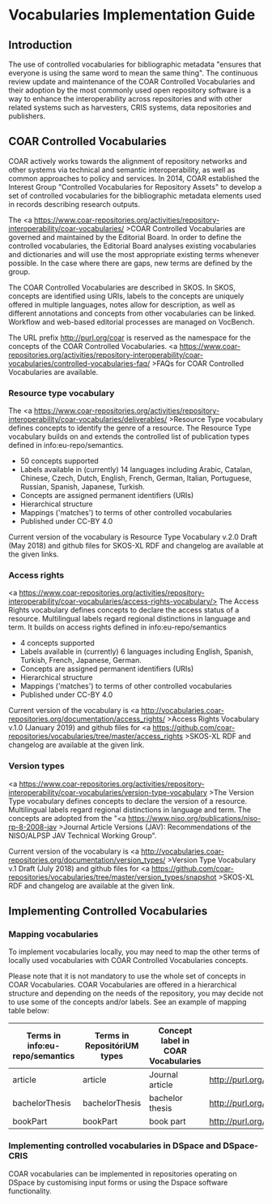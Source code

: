 # Vocabularies Implementation Guide

## Introduction

The use of controlled vocabularies for bibliographic metadata "ensures that everyone is using the same word to mean the same thing". The continuous review update and maintenance of the COAR Controlled Vocabularies and their adoption by the most commonly used open repository software is a way to enhance the interoperability across repositories and with other related systems such as harvesters, CRIS systems, data repositories and publishers.

## COAR Controlled Vocabularies 

COAR actively works towards the alignment of repository networks and other systems via technical and semantic interoperability, as well as common approaches to policy and services. In 2014, COAR established the Interest Group "Controlled Vocabularies for Repository Assets" to develop a set of controlled vocabularies for the bibliographic metadata elements used in records describing research outputs.

The <a https://www.coar-repositories.org/activities/repository-interoperability/coar-vocabularies/ >COAR Controlled Vocabularies</a> are governed and maintained by the Editorial Board. In order to define the controlled vocabularies, the Editorial Board analyses existing vocabularies and dictionaries and will use the most appropriate existing terms whenever possible. In the case where there are gaps, new terms are defined by the group.

The COAR Controlled Vocabularies are described in SKOS. In SKOS, concepts are identified using URIs, labels to the concepts are uniquely offered in multiple languages, notes allow for description, as well as different annotations and concepts from other vocabularies can be linked. Workflow and web-based editorial processes are managed on VocBench. 

The URL prefix http://purl.org/coar is reserved as the namespace for the concepts of the COAR Controlled Vocabularies. <a https://www.coar-repositories.org/activities/repository-interoperability/coar-vocabularies/controlled-vocabularies-faq/ >FAQs</a> for COAR Controlled Vocabularies are available.

### Resource type vocabulary

The <a https://www.coar-repositories.org/activities/repository-interoperability/coar-vocabularies/deliverables/ >Resource Type vocabulary</a> defines concepts to identify the genre of a resource. The Resource Type vocabulary builds on and extends the controlled list of publication types defined in info:eu-repo/semantics. 
<ul>
 <li>50 concepts supported
 <li>Labels available in (currently) 14 languages including Arabic, Catalan, Chinese, Czech, Dutch, English, French, German, Italian, Portuguese, Russian, Spanish, Japanese, Turkish.
 <li>Concepts are assigned permanent identifiers (URIs)
 <li>Hierarchical structure
 <li>Mappings ('matches') to terms of other controlled vocabularies
 <li>Published under CC-BY 4.0
</ul>
Current version of the vocabulary is <a http://vocabularies.coar-repositories.org/documentation/resource_types/2.0.draft/ >Resource Type Vocabulary v.2.0 Draft</a> (May 2018) and github files for <a https://github.com/coar-repositories/vocabularies/tree/master/resource_types >SKOS-XL RDF</a> and changelog are available at the given links.

### Access rights

<a https://www.coar-repositories.org/activities/repository-interoperability/coar-vocabularies/access-rights-vocabulary/> The Access Rights vocabulary</a> defines concepts to declare the access status of a resource. Multilingual labels regard regional distinctions in language and term. It builds on access rights defined in info:eu-repo/semantics 

<ul>
 <li>4 concepts supported
 <li>Labels available in (currently) 6 languages including English, Spanish, Turkish, French, Japanese, German. 
 <li>Concepts are assigned permanent identifiers (URIs)
 <li>Hierarchical structure
 <li>Mappings ('matches') to terms of other controlled vocabularies
 <li>Published under CC-BY 4.0
</ul>

Current version of the vocabulary is <a http://vocabularies.coar-repositories.org/documentation/access_rights/  >Access Rights Vocabulary v.1.0</a>  (January 2019) and github files for <a https://github.com/coar-repositories/vocabularies/tree/master/access_rights >SKOS-XL RDF</a> and changelog are available at the given link.

### Version types

<a https://www.coar-repositories.org/activities/repository-interoperability/coar-vocabularies/version-type-vocabulary >The Version Type vocabulary</a> defines concepts to declare the version of a resource. Multilingual labels regard regional distinctions in language and term. The concepts are adopted from the "<a https://www.niso.org/publications/niso-rp-8-2008-jav >Journal Article Versions (JAV): Recommendations of the NISO/ALPSP JAV Technical Working Group</a>". 

Current version of the vocabulary is <a http://vocabularies.coar-repositories.org/documentation/version_types/ >Version Type Vocabulary v.1 Draft</a> (July 2018) and github files for <a https://github.com/coar-repositories/vocabularies/tree/master/version_types/snapshot >SKOS-XL RDF</a> and changelog  are available at the given link.

## Implementing Controlled Vocabularies
### Mapping vocabularies

To implement vocabularies locally, you may need to map the other terms of locally used vocabularies with COAR Controlled Vocabularies concepts. 
 
Please note that it is not mandatory to use the whole set of concepts in COAR Vocabularies. COAR Vocabularies are offered in a hierarchical structure and depending on the needs of the repository, you may decide not to use some of the concepts and/or labels. See an example of mapping table below: 

Terms in info:eu-repo/semantics | Terms in RepositóriUM types | Concept label in COAR Vocabularies | Concept URI
------------ | ------------- | ------------ | ------------
article      | article  | Journal article | http://purl.org/coar/resource_type/c_6501
bachelorThesis | bachelorThesis  | bachelor thesis | http://purl.org/coar/resource_type/c_7a1f
bookPart | bookPart  | book part | http://purl.org/coar/resource_type/c_3248

### Implementing controlled vocabularies in DSpace and DSpace-CRIS

COAR vocabularies can be implemented in repositories operating on DSpace by customising input forms or using the Dspace software functionality. 











